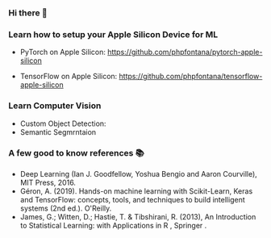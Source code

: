 ### Hi there 👋


### Learn how to setup your Apple Silicon Device for ML 

- PyTorch on Apple Silicon: https://github.com/phpfontana/pytorch-apple-silicon 

- TensorFlow on Apple Silicon: https://github.com/phpfontana/tensorflow-apple-silicon 

### Learn Computer Vision
- Custom Object Detection:
- Semantic Segmrntaion

### A few good to know references 📚
- Deep Learning (Ian J. Goodfellow, Yoshua Bengio and Aaron Courville), MIT Press, 2016.
- Géron, A. (2019). Hands-on machine learning with Scikit-Learn, Keras and TensorFlow: concepts, tools, and techniques to build intelligent systems (2nd ed.). O'Reilly.
- James, G.; Witten, D.; Hastie, T. & Tibshirani, R. (2013), An Introduction to Statistical Learning: with Applications in R , Springer .

